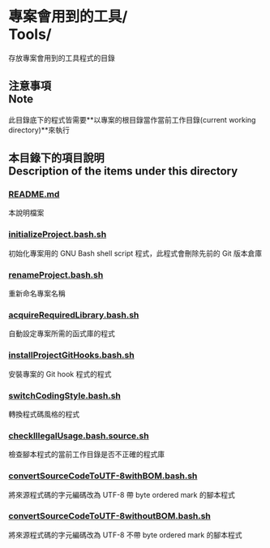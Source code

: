 # 專案會用到的工具/<br>Tools/
存放專案會用到的工具程式的目錄

## 注意事項<br />Note
此目錄底下的程式皆需要**以專案的根目錄當作當前工作目錄(current working directory)**來執行

## 本目錄下的項目說明<br />Description of the items under this directory
### [README.md](README.md)
本說明檔案

### [initializeProject.bash.sh](initializeProject.bash.sh)
初始化專案用的 GNU Bash shell script 程式，此程式會刪除先前的 Git 版本倉庫

### [renameProject.bash.sh](renameProject.bash.sh)
重新命名專案名稱

### [acquireRequiredLibrary.bash.sh](acquireRequiredLibrary.bash.sh)
自動設定專案所需的函式庫的程式

### [installProjectGitHooks.bash.sh](installProjectGitHooks.bash.sh)
安裝專案的 Git hook 程式的程式

### [switchCodingStyle.bash.sh](switchCodingStyle.bash.sh)
轉換程式碼風格的程式

### [checkIllegalUsage.bash.source.sh](checkIllegalUsage.bash.source.sh)
檢查腳本程式的當前工作目錄是否不正確的程式庫

### [convertSourceCodeToUTF-8withBOM.bash.sh](convertSourceCodeToUTF-8withBOM.bash.sh)
將來源程式碼的字元編碼改為 UTF-8 帶 byte ordered mark 的腳本程式

### [convertSourceCodeToUTF-8withoutBOM.bash.sh](convertSourceCodeToUTF-8withoutBOM.bash.sh)
將來源程式碼的字元編碼改為 UTF-8 不帶 byte ordered mark 的腳本程式
